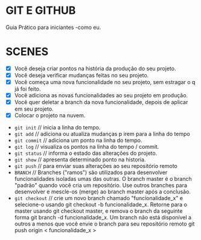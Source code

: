 # GIT E GITHUB

Guia Prático para iniciantes -como eu.

# SCENES

 - [x] Você deseja criar pontos na história da produção do seu projeto.
 - [x] Você deseja verificar mudanças feitas no seu projeto.
 - [x] Você começa uma nova funcionalidade no seu projeto, sem estragar o q já foi feito.
 - [x] Você adiciona as novas funcionalidades ao seu projeto em produção.
 - [x] Você quer deletar a branch da nova funcionalidade, depois de aplicar em seu projeto. 
 - [x] Colocar o projeto na nuvem.
   
 - `git init` // inicia a linha do tempo.
 - `git add` // adiciona ou atualiza mudanças p irem para a linha do tempo
 - `git commit` // adiciona um ponto na linha do tempo.
 - `git log` // visualiza os pontos na linha do tempo / commit.
 - `git status` // informa o estado das alterações do projeto.
 - `git show` // apresenta determinado ponto na historia.
 - `git push` // para enviar suas alterações ao seu repositório remoto
 - `BRANCH` // Branches ("ramos") são utilizados para desenvolver funcionalidades isoladas umas das outras. O branch master é o branch "padrão" quando você cria um repositório. Use outros branches para desenvolver e mescle-os (merge) ao branch master após a conclusão. 
 - `git checkout` // crie um novo branch chamado "funcionalidade_x" e selecione-o usando
git checkout -b funcionalidade_x. Retorne para o master usando git checkout master, e remova o branch da seguinte forma git branch -d funcionalidade_x. Um branch não está disponível a outros a menos que você envie o branch para seu repositório remoto
git push origin < funcionalidade_x >
 
